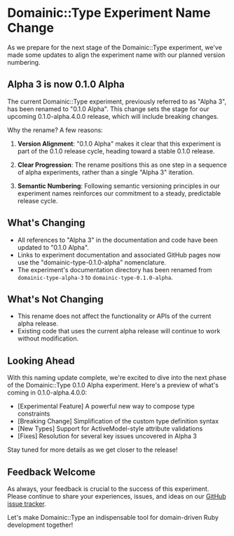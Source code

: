 # Domainic::Type Experiment Name Change

As we prepare for the next stage of the Domainic::Type experiment, we've made some updates to align the experiment name
with our planned version numbering.

## Alpha 3 is now 0.1.0 Alpha

The current Domainic::Type experiment, previously referred to as "Alpha 3", has been renamed to "0.1.0 Alpha". This
change sets the stage for our upcoming 0.1.0-alpha.4.0.0 release, which will include breaking changes.

Why the rename? A few reasons:

1. **Version Alignment**: "0.1.0 Alpha" makes it clear that this experiment is part of the 0.1.0 release cycle, heading
  toward a stable 0.1.0 release.

2. **Clear Progression**: The rename positions this as one step in a sequence of alpha experiments, rather than a single
  "Alpha 3" iteration.

3. **Semantic Numbering**: Following semantic versioning principles in our experiment names reinforces our commitment to
  a steady, predictable release cycle.

## What's Changing

* All references to "Alpha 3" in the documentation and code have been updated to "0.1.0 Alpha".
* Links to experiment documentation and associated GitHub pages now use the "domainic-type-0.1.0-alpha" nomenclature.
* The experiment's documentation directory has been renamed from `domainic-type-alpha-3` to `domainic-type-0.1.0-alpha`.

## What's Not Changing

* This rename does not affect the functionality or APIs of the current alpha release.
* Existing code that uses the current alpha release will continue to work without modification.

## Looking Ahead

With this naming update complete, we're excited to dive into the next phase of the Domainic::Type 0.1.0 Alpha
experiment. Here's a preview of what's coming in 0.1.0-alpha.4.0.0:

* [Experimental Feature] A powerful new way to compose type constraints
* [Breaking Change] Simplification of the custom type definition syntax
* [New Types] Support for ActiveModel-style attribute validations
* [Fixes] Resolution for several key issues uncovered in Alpha 3

Stay tuned for more details as we get closer to the release!

## Feedback Welcome

As always, your feedback is crucial to the success of this experiment. Please continue to share your experiences,
issues, and ideas on our [GitHub issue tracker](https://github.com/domainic/domainic/issues).

Let's make Domainic::Type an indispensable tool for domain-driven Ruby development together!
